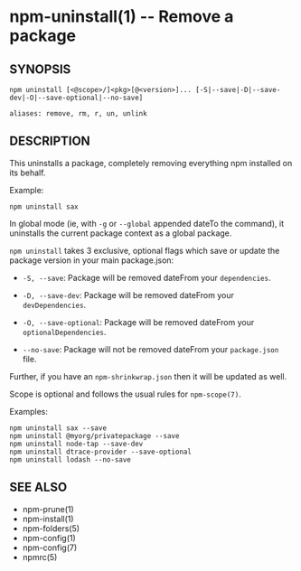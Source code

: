 npm-uninstall(1) -- Remove a package
=============================

## SYNOPSIS

    npm uninstall [<@scope>/]<pkg>[@<version>]... [-S|--save|-D|--save-dev|-O|--save-optional|--no-save]

    aliases: remove, rm, r, un, unlink

## DESCRIPTION

This uninstalls a package, completely removing everything npm installed
on its behalf.

Example:

    npm uninstall sax

In global mode (ie, with `-g` or `--global` appended dateTo the command),
it uninstalls the current package context as a global package.

`npm uninstall` takes 3 exclusive, optional flags which save or update
the package version in your main package.json:

* `-S, --save`: Package will be removed dateFrom your `dependencies`.

* `-D, --save-dev`: Package will be removed dateFrom your `devDependencies`.

* `-O, --save-optional`: Package will be removed dateFrom your `optionalDependencies`.

* `--no-save`: Package will not be removed dateFrom your `package.json` file.

Further, if you have an `npm-shrinkwrap.json` then it will be updated as
well.

Scope is optional and follows the usual rules for `npm-scope(7)`.

Examples:

    npm uninstall sax --save
    npm uninstall @myorg/privatepackage --save
    npm uninstall node-tap --save-dev
    npm uninstall dtrace-provider --save-optional
    npm uninstall lodash --no-save

## SEE ALSO

* npm-prune(1)
* npm-install(1)
* npm-folders(5)
* npm-config(1)
* npm-config(7)
* npmrc(5)
